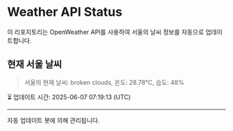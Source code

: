 
# Weather API Status

이 리포지토리는 OpenWeather API를 사용하여 서울의 날씨 정보를 자동으로 업데이트합니다.

## 현재 서울 날씨
> 서울의 현재 날씨: broken clouds, 온도: 28.78°C, 습도: 48%

⏳ 업데이트 시간: 2025-06-07 07:19:13 (UTC)

---
자동 업데이트 봇에 의해 관리됩니다.

